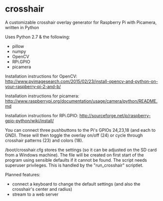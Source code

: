 # crosshair
A customizable crosshair overlay generator for Raspberry Pi with Picamera, written in Python

Uses Python 2.7 & the following:
- pillow
- numpy
- OpenCV
- RPi.GPIO
- picamera

Installation instructions for OpenCV: http://www.pyimagesearch.com/2015/02/23/install-opencv-and-python-on-your-raspberry-pi-2-and-b/

Installation instructions for picamera:
http://www.raspberrypi.org/documentation/usage/camera/python/README.md

Installation instructions for RPi.GPIO:
http://sourceforge.net/p/raspberry-gpio-python/wiki/install/

You can connect three pushbuttons to the Pi's GPIOs 24,23,18 (and each to GND). These will then toggle the overlay on/off (24) or cycle through crosshair patterns (23) and colors (18).

/boot/crosshair.cfg stores the settings (so it can be adjusted on the SD card from a Windows machine).
The file will be created on first start of the program using sensible defaults if it cannot be found.
The script needs superuser privileges. This is handled by the "run_crosshair" scriptlet.

Planned features:
- connect a keyboard to change the default settings (and also the crosshair's center and radius)
- stream to a web server
